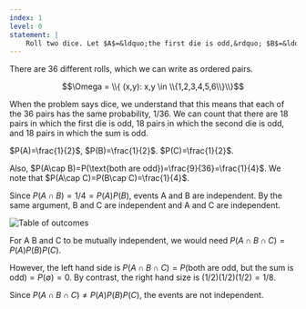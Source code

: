 ```yaml
---
index: 1
level: 0
statement: |
    Roll two dice. Let $A$=&ldquo;the first die is odd,&rdquo; $B$=&ldquo;the second die is odd,&rdquo; and $C$=&ldquo;the sum is odd.&rdquo; Prove that these events are pairwise independent but not mutually independent. 
---
```

There are 36 different rolls, which we can write as ordered pairs. 

$$\Omega = \\{ (x,y): x,y \in \\{1,2,3,4,5,6\\}\\}$$

When the problem says dice, we understand that this means that each of the 36 pairs has the same probability, 1/36. We can count that there are 18 pairs in which the first die is odd, 18 pairs in which the second die is odd, and 18 pairs in which the sum is odd.

$P(A)=\frac{1}{2}$, $P(B)=\frac{1}{2}$. $P(C)=\frac{1}{2}$.

Also, $P(A\cap B)=P(\text{both are odd})=\frac{9}{36}=\frac{1}{4}$. We note that
$P(A\cap C)=P(B\cap C)=\frac{1}{4}$.

Since $P(A\cap B) = 1/4 = P(A)P(B)$, events A and B are independent. By the same argument, B and C are independent and A and C are independent.

![Table of outcomes](/practice_problems/docs/assets/g1.JPG)

For A B and C to be mutually independent, we would need $P(A\cap B\cap C) = P(A)P(B)P(C)$.

However, the left hand side is $P(A\cap B\cap C) = P(\text{both are odd, but the sum is
odd}) = P(\emptyset)=0$. By contrast, the right hand size is $(1/2)(1/2)(1/2) = 1/8$.

Since $P(A\cap B\cap C)\neq P(A)P(B)P(C)$, the events are not independent.
